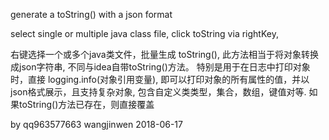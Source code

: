 generate a toString() with a json format

select single or multiple java class file, click toString via rightKey,


右键选择一个或多个java类文件，批量生成 toString(), 此方法相当于将对象转换成json字符串, 不同与idea自带toString()方法。
特别是用于在日志中打印对象时，直接 logging.info(对象引用变量), 即可以打印对象的所有属性的值，并以json格式展示，且支持复杂对象,
包含自定义类类型，集合，数组，键值对等. 如果toString()方法已存在，则直接覆盖

by qq963577663 wangjinwen 2018-06-17
